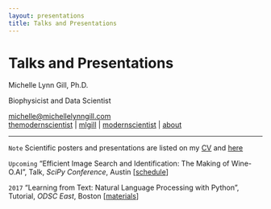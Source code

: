 ```yaml
---
layout: presentations
title: Talks and Presentations
---
```


# Talks and Presentations

Michelle Lynn Gill, Ph.D.  

Biophysicist and Data Scientist

<div id="webaddress">
<a href="mailto:michelle@michellelynngill.com">michelle@michellelynngill.com</a>
</div>

<div id="webaddress">
<i class="fa fa-globe"></i> <a href="http://themodernscientist.com">themodernscientist</a>
|
<i class="fa fa-github"></i> <a href="http://github.com/mlgill">mlgill</a>
|
<i class="fa fa-twitter"></i> <a href="http://twitter.com/modernscientist">modernscientist</a>
|
<i class="fa fa-globe"></i> <a href="http://michellelynngill.com">about</a>
</div>

-------------------

`Note`
Scientific posters and presentations are listed on my [CV](http://cv.michellelynngill.com) and [here](http://cv.michellelynngill.com/publications.html) 

`Upcoming`
“Efficient Image Search and Identification: The Making of Wine-O.AI”, Talk, _SciPy Conference_, Austin \[[schedule](https://scipy2017.scipy.org/ehome/220975/493422/)\]


`2017`
“Learning from Text: Natural Language Processing with Python”, Tutorial, _ODSC East_, Boston 
\[[materials](https://github.com/mlgill/ODSC_East_2017_PythonNLP)\]
